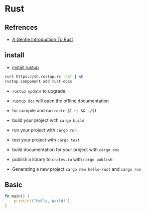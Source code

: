 # Rust

## Refrences

* [A Gentle Introduction To Rust](https://stevedonovan.github.io/rust-gentle-intro/readme.html)

## install

* [install rustup](https://www.rust-lang.org/tools/install)
 
```sh
curl https://sh.rustup.rs -sSf | sh
rustup component add rust-docs
```

* `rustup update` to upgrade
* `rustup doc` will open the offline documentation
* for compile and run `rustc $1.rs && ./$1`

* build your project with `cargo build`
* run your project with `cargo run`
* test your project with `cargo test`
* build documentation for your project with `cargo doc`
* publish a library to `crates.io` with `cargo publish`

* Generating a new project `cargo new hello-rust` and `cargo run`

## Basic

```rs
fn main() {
    println!("Hello, World!");
}
```




